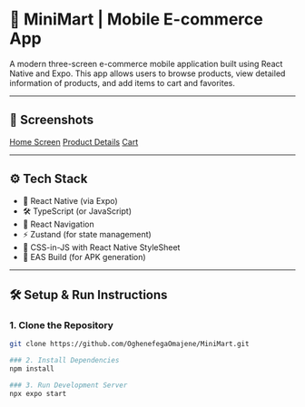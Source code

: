 # 🛒 MiniMart | Mobile E-commerce App

A modern three-screen e-commerce mobile application built using React Native and Expo. This app allows users to browse products, view detailed information of products, and add items to cart and favorites.

---

## 📱 Screenshots

[Home Screen](./screenshots/home.png) 
[Product Details](./screenshots/product-details.png)
[Cart](./screenshots/cart.png) 

---

## ⚙️ Tech Stack

- 📱 React Native (via Expo)
- 🛠️ TypeScript (or JavaScript)
- 🧭 React Navigation
- ⚡ Zustand (for state management)
- 🧱 CSS-in-JS with React Native StyleSheet
- 🚀 EAS Build (for APK generation)

---

## 🛠 Setup & Run Instructions

### 1. Clone the Repository

```bash
git clone https://github.com/OghenefegaOmajene/MiniMart.git

### 2. Install Dependencies
npm install

### 3. Run Development Server
npx expo start